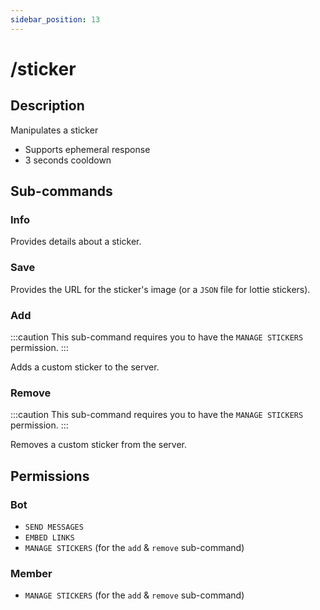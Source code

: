 ```yaml
---
sidebar_position: 13
---
```


# /sticker
## Description
Manipulates a sticker

- Supports ephemeral response
- 3 seconds cooldown

## Sub-commands
### Info
Provides details about a sticker.

### Save
Provides the URL for the sticker's image (or a `JSON` file for lottie stickers).

### Add

:::caution
This sub-command requires you to have the `MANAGE STICKERS` permission.
:::

Adds a custom sticker to the server.

### Remove

:::caution
This sub-command requires you to have the `MANAGE STICKERS` permission.
:::

Removes a custom sticker from the server.

## Permissions
### Bot
- `SEND MESSAGES`
- `EMBED LINKS`
- `MANAGE STICKERS` (for the `add` & `remove` sub-command)
### Member
- `MANAGE STICKERS` (for the `add` & `remove` sub-command)
